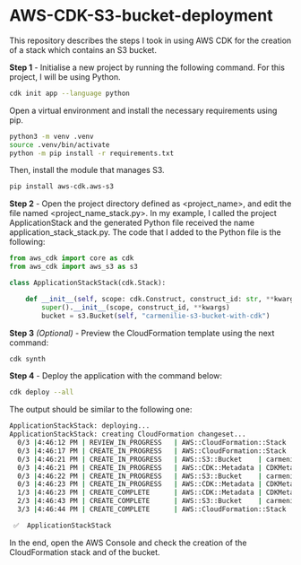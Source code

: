 # AWS-CDK-S3-bucket-deployment
This repository describes the steps I took in using AWS CDK for the creation of a stack which contains an S3 bucket. 

**Step 1** - Initialise a new project by running the following command. For this project, I will be using Python.

```sh
cdk init app --language python
```

Open a virtual environment and install the necessary requirements using pip.

```sh
python3 -m venv .venv
source .venv/bin/activate
python -m pip install -r requirements.txt
```

Then, install the module that manages S3.

```sh
pip install aws-cdk.aws-s3
```

**Step 2** - Open the project directory defined as <project_name>, and edit the file named <project_name_stack.py>. In my example, I called the project ApplicationStack and the generated Python file received the name application_stack_stack.py. The code that I added to the Python file is the following:

```python
from aws_cdk import core as cdk
from aws_cdk import aws_s3 as s3

class ApplicationStackStack(cdk.Stack):

    def __init__(self, scope: cdk.Construct, construct_id: str, **kwargs) -> None:
        super().__init__(scope, construct_id, **kwargs)
        bucket = s3.Bucket(self, "carmenilie-s3-bucket-with-cdk")
```

**Step 3** *(Optional)* - Preview the CloudFormation template using the next command:

```sh
cdk synth
```

**Step 4** - Deploy the application with the command below:

```sh
cdk deploy --all
```

The output should be similar to the following one:

```sh
ApplicationStackStack: deploying...
ApplicationStackStack: creating CloudFormation changeset...
  0/3 |4:46:12 PM | REVIEW_IN_PROGRESS   | AWS::CloudFormation::Stack | ApplicationStackStack User Initiated
  0/3 |4:46:17 PM | CREATE_IN_PROGRESS   | AWS::CloudFormation::Stack | ApplicationStackStack User Initiated
  0/3 |4:46:21 PM | CREATE_IN_PROGRESS   | AWS::S3::Bucket    | carmenilie-s3-bucket-with-cdk (carmenilies3bucketwithcdkCD85824B)
  0/3 |4:46:21 PM | CREATE_IN_PROGRESS   | AWS::CDK::Metadata | CDKMetadata/Default (CDKMetadata)
  0/3 |4:46:22 PM | CREATE_IN_PROGRESS   | AWS::S3::Bucket    | carmenilie-s3-bucket-with-cdk (carmenilies3bucketwithcdkCD85824B) Resource creation Initiated
  0/3 |4:46:23 PM | CREATE_IN_PROGRESS   | AWS::CDK::Metadata | CDKMetadata/Default (CDKMetadata) Resource creation Initiated
  1/3 |4:46:23 PM | CREATE_COMPLETE      | AWS::CDK::Metadata | CDKMetadata/Default (CDKMetadata)
  2/3 |4:46:43 PM | CREATE_COMPLETE      | AWS::S3::Bucket    | carmenilie-s3-bucket-with-cdk (carmenilies3bucketwithcdkCD85824B)
  3/3 |4:46:44 PM | CREATE_COMPLETE      | AWS::CloudFormation::Stack | ApplicationStackStack

 ✅  ApplicationStackStack
```

In the end, open the AWS Console and check the creation of the CloudFormation stack and of the bucket.
